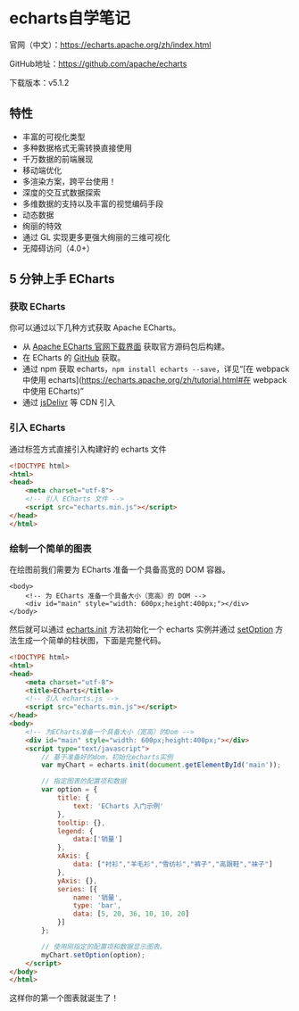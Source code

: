 # echarts自学笔记

官网（中文）：https://echarts.apache.org/zh/index.html

GitHub地址：https://github.com/apache/echarts

下载版本：v5.1.2



## 特性

- 丰富的可视化类型
- 多种数据格式无需转换直接使用
- 千万数据的前端展现
- 移动端优化
- 多渲染方案，跨平台使用！
- 深度的交互式数据探索
- 多维数据的支持以及丰富的视觉编码手段
- 动态数据
- 绚丽的特效
- 通过 GL 实现更多更强大绚丽的三维可视化
- 无障碍访问（4.0+）



## 5 分钟上手 ECharts

### 获取 ECharts

你可以通过以下几种方式获取 Apache ECharts。

- 从 [Apache ECharts 官网下载界面](https://echarts.apache.org/zh/download.html) 获取官方源码包后构建。
- 在 ECharts 的 [GitHub](https://github.com/apache/echarts/releases) 获取。
- 通过 npm 获取 echarts，`npm install echarts --save`，详见“[在 webpack 中使用 echarts](https://echarts.apache.org/zh/tutorial.html#在 webpack 中使用 ECharts)”
- 通过 [jsDelivr](https://www.jsdelivr.com/package/npm/echarts) 等 CDN 引入

### 引入 ECharts

通过标签方式直接引入构建好的 echarts 文件

```html
<!DOCTYPE html>
<html>
<head>
    <meta charset="utf-8">
    <!-- 引入 ECharts 文件 -->
    <script src="echarts.min.js"></script>
</head>
</html>
```

### 绘制一个简单的图表

在绘图前我们需要为 ECharts 准备一个具备高宽的 DOM 容器。

```
<body>
    <!-- 为 ECharts 准备一个具备大小（宽高）的 DOM -->
    <div id="main" style="width: 600px;height:400px;"></div>
</body>
```

然后就可以通过 [echarts.init](https://echarts.apache.org/zh/api.html#echarts.init) 方法初始化一个 echarts 实例并通过 [setOption](https://echarts.apache.org/zh/api.html#echartsInstance.setOption) 方法生成一个简单的柱状图，下面是完整代码。

```html
<!DOCTYPE html>
<html>
<head>
    <meta charset="utf-8">
    <title>ECharts</title>
    <!-- 引入 echarts.js -->
    <script src="echarts.min.js"></script>
</head>
<body>
    <!-- 为ECharts准备一个具备大小（宽高）的Dom -->
    <div id="main" style="width: 600px;height:400px;"></div>
    <script type="text/javascript">
        // 基于准备好的dom，初始化echarts实例
        var myChart = echarts.init(document.getElementById('main'));

        // 指定图表的配置项和数据
        var option = {
            title: {
                text: 'ECharts 入门示例'
            },
            tooltip: {},
            legend: {
                data:['销量']
            },
            xAxis: {
                data: ["衬衫","羊毛衫","雪纺衫","裤子","高跟鞋","袜子"]
            },
            yAxis: {},
            series: [{
                name: '销量',
                type: 'bar',
                data: [5, 20, 36, 10, 10, 20]
            }]
        };

        // 使用刚指定的配置项和数据显示图表。
        myChart.setOption(option);
    </script>
</body>
</html>
```

这样你的第一个图表就诞生了！